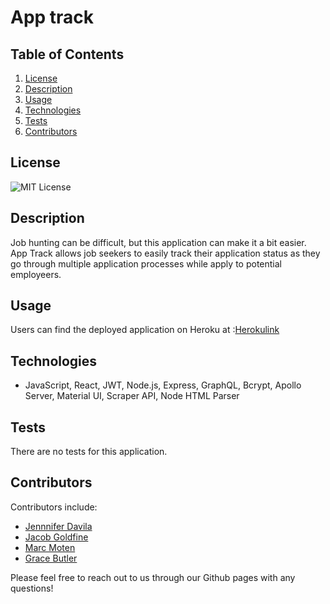 # App track

## Table of Contents

1. [License](#license)
2. [Description](#description)
3. [Usage](#usage)
4. [Technologies](#technologies)
5. [Tests](#tests)
6. [Contributors](#contributors)

## License

![MIT License](https://img.shields.io/badge/License-MIT-brightgreen)

## Description

Job hunting can be difficult, but this application can make it a bit easier. App Track allows job seekers to easily track their application status as they go through multiple application processes while apply to potential employeers.

## Usage

Users can find the deployed application on Heroku at :[Herokulink](https://powerful-reaches-64620.herokuapp.com/)

<!-- To use this application for yourself, the user needs to `git clone` this repository into their terminal. Once they have cloned the repo, the user needs to run `npm install` to get all the dependencies and packages. Once all the dependencies are downloaded, open a new terminal and run `npm run develop` for development mode. -->

## Technologies

- JavaScript, React, JWT, Node.js, Express, GraphQL, Bcrypt, Apollo Server, Material UI, Scraper API, Node HTML Parser

## Tests

There are no tests for this application.

## Contributors

Contributors include:

- [Jennnifer Davila](https://github.com/pazjenni04)<br>
- [Jacob Goldfine](https://github.com/jacobjgoldfine)
  <br>
- [Marc Moten](https://github.com/Mamii868)
  <br>
- [Grace Butler](https://github.com/gbutler3)

Please feel free to reach out to us through our Github pages with any questions!
